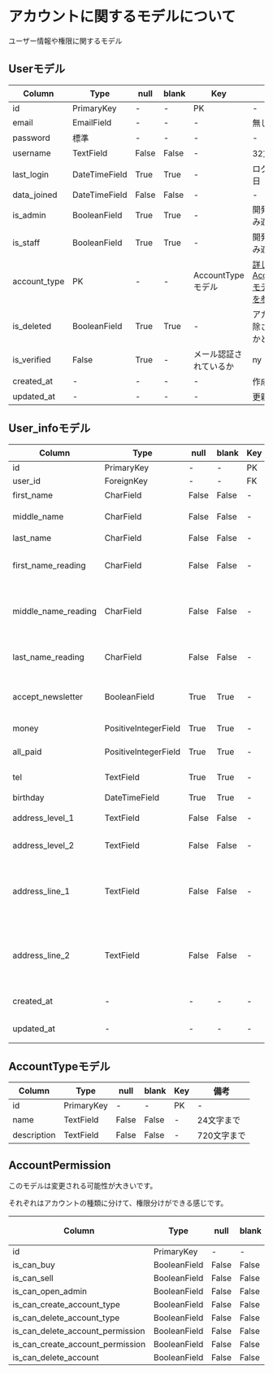 # アカウントに関するモデルについて

ユーザー情報や権限に関するモデル

## Userモデル

|  Column  |  Type  | null | blank | Key | 備考 |
|   ----   |  ----  | ---- |  ---  | --- | ---- |
| id | PrimaryKey | - | - | PK | - |
| email | EmailField | - | - | - | 無し |
| password | 標準 | - | - | - | - |
| username | TextField | False | False | - | 32文字まで |
| last_login | DateTimeField | True | True | - | ログイン最終日 |
| data_joined | DateTimeField | False | False | - | - |
| is_admin | BooleanField | True | True | - | 開発環境にのみ適用 |
| is_staff | BooleanField | True | True | - | 開発環境にのみ適用 |
| account_type | PK | - | - | AccountTypeモデル | [詳しくはAccountTypeモデルの説明を参照](##AccountTypeモデル)|
| is_deleted | BooleanField | True | True | - | アカウント削除されているかどうか |
| is_verified | False | True | - | メール認証されているか |ny
| created_at | - | - | - | - | 作成日時 |
| updated_at | - | - | - | - | 更新日時 |

## User_infoモデル

|  Column  |  Type  | null | blank | Key | 備考 |
|   ----   |  ----  | ---- |  ---  | --- | ---- |
| id | PrimaryKey | - | - | PK | - |
| user_id | ForeignKey | - | - | FK | = |
| first_name | CharField | False | False | - | 苗字 |
| middle_name | CharField | False | False | - | ミドルネーム |
| last_name | CharField | False | False | - | 名前 |
| first_name_reading | CharField | False | False | - | 苗字(カタカナ) |
| middle_name_reading | CharField | False | False | - | ミドルネーム(カタカナ) |
| last_name_reading | CharField | False | False | - | 名前(カタカナ) |
| accept_newsletter | BooleanField | True | True | - | お得情報送信許可 |
| money | PositiveIntegerField | True | True | - | default = 0 |
| all_paid | PositiveIntegerField | True | True | - | default = 0 |
| tel | TextField | True | True | - | 必須ではない |
| birthday | DateTimeField | True | True | - | - |
| address_level_1 | TextField | False | False | - | 都道府県 |
| address_level_2 | TextField | False | False | - | 市区町村 |
| address_line_1 | TextField | False | False | - | 番地・マンション名(1行目) |
| address_line_2 | TextField | False | False | - | 番地・マンション名(2行目) |
| created_at | - | - | - | - | 作成日時 |
| updated_at | - | - | - | - | 更新日時 |

## AccountTypeモデル

|  Column  |  Type  | null | blank | Key | 備考 |
|   ----   |  ----  | ---- |  ---  | --- | ---- |
| id | PrimaryKey | - | - | PK | - |
| name | TextField | False | False | - | 24文字まで |
| description | TextField | False | False | - | 720文字まで |

## AccountPermission

このモデルは変更される可能性が大きいです。

それぞれはアカウントの種類に分けて、権限分けができる感じです。

|  Column  |  Type  | null | blank | Key | 備考 |
|   ----   |  ----  | ---- |  ---  | --- | ---- |
| id | PrimaryKey | - | - | PK | - |
| is_can_buy | BooleanField | False | False | - | - |
| is_can_sell | BooleanField | False | False | - | - |
| is_can_open_admin | BooleanField | False | False | - | - |
| is_can_create_account_type | BooleanField | False | False | - | - |
| is_can_delete_account_type | BooleanField | False | False | - | - |
| is_can_delete_account_permission | BooleanField | False | False | - | - |
| is_can_create_account_permission | BooleanField | False | False | - | - |
| is_can_delete_account | BooleanField | False | False | - | - |

